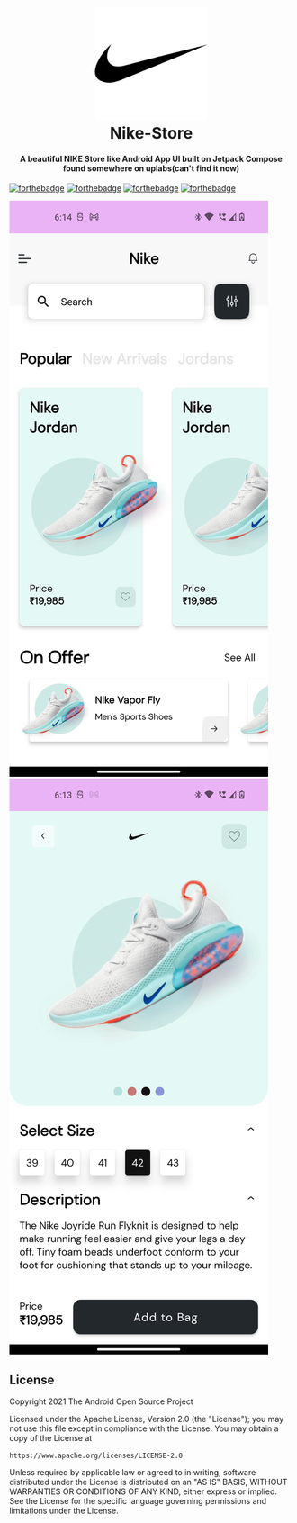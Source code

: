 <h1 align="center">
  <br>
  <a href="https://github.com/cyph3rcod3r/Nike-Store"><img src="https://github.com/cyph3rcod3r/Nike-Store/blob/master/app/src/main/res/drawable/nike.png" alt="Nike-Store" width="200"></a>
  <br>
  Nike-Store
  <br>
</h1>

<h4 align="center">A beautiful NIKE Store like Android App UI built on Jetpack Compose found somewhere on uplabs(can't find it now)</h4>

[![forthebadge](https://forthebadge.com/images/badges/built-for-android.svg)](https://forthebadge.com) [![forthebadge](https://forthebadge.com/images/badges/powered-by-overtime.svg)](https://forthebadge.com) [![forthebadge](https://forthebadge.com/images/badges/open-source.svg)](https://forthebadge.com) [![forthebadge](https://forthebadge.com/images/badges/contains-tasty-spaghetti-code.svg)](https://forthebadge.com)

<p>
<img src="https://github.com/cyph3rcod3r/Nike-Store/blob/master/Screenshot_20220904-181419.png" />
<img src="https://github.com/cyph3rcod3r/Nike-Store/blob/master/Screenshot_20220904-181354.png" />
</p>

## License

<p>
Copyright 2021 The Android Open Source Project

Licensed under the Apache License, Version 2.0 (the "License");
you may not use this file except in compliance with the License.
You may obtain a copy of the License at

    https://www.apache.org/licenses/LICENSE-2.0

Unless required by applicable law or agreed to in writing, software
distributed under the License is distributed on an "AS IS" BASIS,
WITHOUT WARRANTIES OR CONDITIONS OF ANY KIND, either express or implied.
See the License for the specific language governing permissions and
limitations under the License.
</p>
